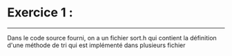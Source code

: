 # Exercice 1 :
---

Dans le code source fourni, on a un fichier sort.h qui contient la définition d'une méthode de tri qui est implémenté dans plusieurs fichier